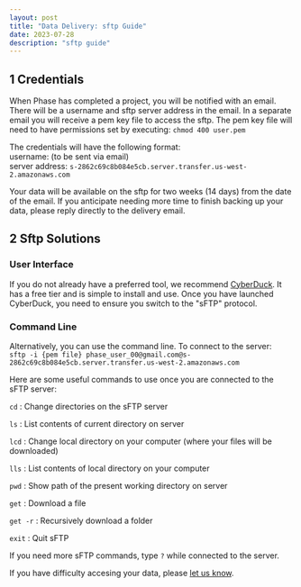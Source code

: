 ```yaml
---
layout: post
title: "Data Delivery: sftp Guide"
date: 2023-07-28
description: "sftp guide"
---
```



1   Credentials
---------------------
When Phase has completed a project, you will be notified with an email. There will be a username and sftp server address in the email. In a separate email you will receive a pem key file to access the sftp. The pem key file will need to have permissions set by executing: `chmod 400 user.pem`

The credentials will have the following format:  
username: (to be sent via email)  
server address: `s-2862c69c8b084e5cb.server.transfer.us-west-2.amazonaws.com`   

Your data will be available on the sftp for two weeks (14 days) from the date of the email. If you anticipate needing more time to finish backing up your data, please reply directly to the delivery email.

2   Sftp Solutions
---------------------
### User Interface
If you do not already have a preferred tool, we recommend [CyberDuck](https://cyberduck.io/sftp/). It has a free tier and is simple to install and use. Once you have launched CyberDuck, you need to ensure you switch to the "sFTP" protocol.

### Command Line
Alternatively, you can use the command line. To connect to the server:  
`sftp -i {pem file} phase_user_00@gmail.com@s-2862c69c8b084e5cb.server.transfer.us-west-2.amazonaws.com`

Here are some useful commands to use once you are connected to the sFTP server:

`cd` : Change directories on the sFTP server

`ls` : List contents of current directory on server

`lcd` : Change local directory on your computer (where your files will be downloaded)

`lls` : List contents of local directory on your computer

`pwd` : Show path of the present working directory on server

`get` : Download a file

`get -r` : Recursively download a folder

`exit` : Quit sFTP

If you need more sFTP commands, type `?` while connected to the server.


If you have difficulty accesing your data, please [let us know](mailto:support@phasegenomics.com).
